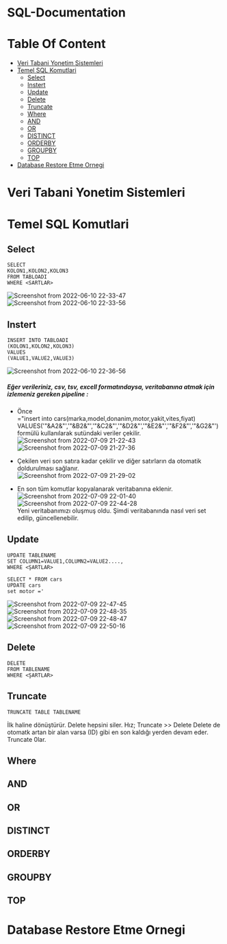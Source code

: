# SQL-Documentation

# Table Of Content
- [Veri Tabani Yonetim Sistemleri](#veri-tabani-yonetim-sistemleri)
- [Temel SQL Komutlari](#temel-sql-komutlari)
  * [Select](#select)
  * [Instert](#instert)
  * [Update](#update)
  * [Delete](#delete)
  * [Truncate](#truncate)
  * [Where](#where)
  * [AND](#and)
  * [OR](#or)
  * [DISTINCT](#distinct)
  * [ORDERBY](#orderby)
  * [GROUPBY](#groupby)
  * [TOP](#top)
- [Database Restore Etme Ornegi](#database-restore-etme-ornegi)


# Veri Tabani Yonetim Sistemleri
# Temel SQL Komutlari
## Select

    SELECT   
    KOLON1,KOLON2,KOLON3  
    FROM TABLOADI  
    WHERE <SARTLAR>  
    
![Screenshot from 2022-06-10 22-33-47](https://user-images.githubusercontent.com/57320216/173185530-987f2cf2-46f8-44e8-8af2-2ab3f44dce8b.png)  
![Screenshot from 2022-06-10 22-33-56](https://user-images.githubusercontent.com/57320216/173185531-13351a63-b0e7-4c79-96ed-9dafb98050c1.png)


## Instert

    INSERT INTO TABLOADI  
    (KOLON1,KOLON2,KOLON3)  
    VALUES  
    (VALUE1,VALUE2,VALUE3)    
![Screenshot from 2022-06-10 22-36-56](https://user-images.githubusercontent.com/57320216/173185603-53e5b2bd-ce31-4b4b-b03f-cdff64a672c4.png)   

##### Eğer verileriniz, csv, tsv, excell formatındaysa, veritabanına atmak için izlemeniz gereken pipeline : 

- Önce     
="insert into cars(marka,model,donanim,motor,yakit,vites,fiyat) VALUES('"&A2&"','"&B2&"','"&C2&"','"&D2&"','"&E2&"','"&F2&"','"&G2&"')   
formülü kullanılarak sutündaki veriler çekilir.  
![Screenshot from 2022-07-09 21-22-43](https://user-images.githubusercontent.com/57320216/178122175-1f1eaadd-be18-458e-9391-28196baf927d.png)
![Screenshot from 2022-07-09 21-27-36](https://user-images.githubusercontent.com/57320216/178122179-ea58b18b-9b34-44f4-ab2e-865d56a60731.png)

- Çekilen veri son satıra kadar çekilir ve diğer satırların da otomatik doldurulması sağlanır.  
![Screenshot from 2022-07-09 21-29-02](https://user-images.githubusercontent.com/57320216/178121968-b2657876-7f1a-4064-8344-4bbd88ec4a1e.png)

- En son tüm komutlar kopyalanarak veritabanına eklenir.
![Screenshot from 2022-07-09 22-01-40](https://user-images.githubusercontent.com/57320216/178122099-f13ae170-7963-4e9c-b97d-7336ac2bf585.png)
![Screenshot from 2022-07-09 22-44-28](https://user-images.githubusercontent.com/57320216/178122103-9368c710-fbac-4d19-8f9d-cf20ad99248c.png)  
Yeni veritabanımızı oluşmuş oldu. Şimdi veritabanında nasıl veri set edilip, güncellenebilir. 

## Update

    UPDATE TABLENAME  
    SET COLUMN1=VALUE1,COLUMN2=VALUE2....,  
    WHERE <ŞARTLAR>  
    
    SELECT * FROM cars
    UPDATE cars
    set motor ='

![Screenshot from 2022-07-09 22-47-45](https://user-images.githubusercontent.com/57320216/178122268-107efaee-0668-4293-bd2a-af20ec0b5166.png)
![Screenshot from 2022-07-09 22-48-35](https://user-images.githubusercontent.com/57320216/178122270-8ae88343-f587-4cca-9de4-2d43de24ee32.png)
![Screenshot from 2022-07-09 22-48-47](https://user-images.githubusercontent.com/57320216/178122272-700429db-41ea-45f6-8a47-746399eb505a.png)
![Screenshot from 2022-07-09 22-50-16](https://user-images.githubusercontent.com/57320216/178122274-6afbc963-3880-49d2-a5cb-42d3aefcbbaa.png)


## Delete

    DELETE
    FROM TABLENAME
    WHERE <ŞARTLAR>

 
## Truncate 

    TRUNCATE TABLE TABLENAME
    
 İlk haline dönüştürür. Delete hepsini siler. Hız; Truncate >> Delete
 Delete de otomatk artan bir alan varsa (ID) gibi en son kaldığı yerden devam eder. Truncate 0lar.

## Where
## AND
## OR 
## DISTINCT
## ORDERBY
## GROUPBY
## TOP
# Database Restore Etme Ornegi

